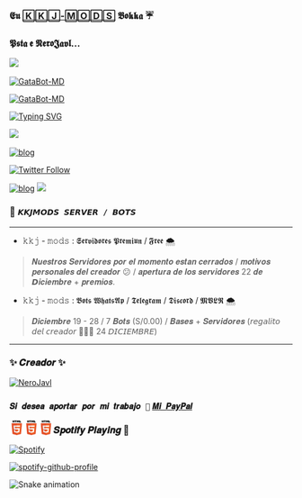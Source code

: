 ### 𝕰𝖚 [🄺🄺🄹-🄼🄾🄳🅂][website] 𝕭𝖔𝖐𝖐𝖆 ☔
### 𝕻𝖘𝖙𝖆 𝖊 𝕹𝖊𝖗𝖔𝕵𝖆𝖛𝖑...
<img src="https://media.tenor.com/eGVTh8vKAEAAAAAC/itachi.gif">

[website]:https://www.instagram.com/nero.javl/

<p align="center">
</p>
<a href="#"><img title="GataBot-MD" src="https://img.shields.io/badge/Solo eu bokka🥀 -red?colorA=%&colorBF77F48FF=%F77F48FF&style=for-the-badge"></a> 

<a href="#"><img title="GataBot-MD" src="https://img.shields.io/badge/Simpre Finos 🧐🍷 -red?colorA=%F77F48FF&colorB=%F77F48FF&style=for-the-badge"> 

</a>

[![Typing SVG](http://readme-typing-svg.herokuapp.com?font=Fira+Code&weight=100&size=11&pause=435&color=34F6F7&width=435&lines=Redes+de+JAVL+X+KKJ+MODS+%F0%9F%8C%88%E2%9C%A8)](https://git.io/typing-svg)

<a href="https://www.instagram.com/nero.javl/" target="_blank"><img src="https://img.shields.io/badge/-Instagram-%23E4405F?style=for-the-badge&logo=instagram&logoColor=white" target="_blank"></a>


[![blog](https://img.shields.io/badge/YouTube-FF0000?style=for-the-badge&logo=youtube&logoColor=white)
](https://www.youtube.com/@user-it8wp6yl6z)


[![Twitter Follow](https://img.shields.io/twitter/follow/NeroJavl?color=1DA1F2&label=NeroJavl&logo=Twitter&style=for-the-badge)](https://twitter.com/NeroJavl)


	
[![blog](https://img.shields.io/badge/Nero-Wiii-25D366?style=for-the-badge&logo=whatsapp&logoColor=white 
)](https://wa.me/51914595625) <a href="https://api.whatsapp.com/send/?phone=51914595625"> <img src="https://upload.wikimedia.org/wikipedia/commons/thumb/1/19/WhatsApp_logo-color-vertical.svg/1200px-WhatsApp_logo-color-vertical.svg.png" height="29px">

</a>

### 🍒 ```𝙆𝙆𝙅𝙈𝙊𝘿𝙎 𝙎𝙀𝙍𝙑𝙀𝙍 / 𝘽𝙊𝙏𝙎```
-----
* 𝚔𝚔𝚓 - 𝚖𝚘𝚍𝚜 : 𝕾𝖊𝖗𝖛𝖎𝖉𝖔𝖗𝖊𝖘 𝕻𝖗𝖊𝖒𝖎𝖚𝖓 / 𝕱𝖗𝖊𝖊 🌨
> 𝑵𝒖𝒆𝒔𝒕𝒓𝒐𝒔 𝑺𝒆𝒓𝒗𝒊𝒅𝒐𝒓𝒆𝒔 𝒑𝒐𝒓 𝒆𝒍 𝒎𝒐𝒎𝒆𝒏𝒕𝒐 𝒆𝒔𝒕𝒂𝒏 𝒄𝒆𝒓𝒓𝒂𝒅𝒐𝒔 / 𝒎𝒐𝒕𝒊𝒗𝒐𝒔 𝒑𝒆𝒓𝒔𝒐𝒏𝒂𝒍𝒆𝒔 𝒅𝒆𝒍 𝒄𝒓𝒆𝒂𝒅𝒐𝒓 :confused: / 𝒂𝒑𝒆𝒓𝒕𝒖𝒓𝒂 𝒅𝒆 𝒍𝒐𝒔 𝒔𝒆𝒓𝒗𝒊𝒅𝒐𝒓𝒆𝒔 22 𝒅𝒆 𝘿𝒊𝒄𝒊𝒆𝒎𝒃𝒓𝒆 + 𝒑𝒓𝒆𝒎𝒊𝒐𝒔.
* 𝚔𝚔𝚓 - 𝚖𝚘𝚍𝚜 : 𝕭𝖔𝖙𝖘 𝖂𝖍𝖆𝖙𝖘𝕬𝖕 / 𝕿𝖊𝖑𝖊𝖌𝖗𝖆𝖒 / 𝕯𝖎𝖘𝖈𝖔𝖗𝖉 / 𝕸𝖁𝕷𝕽 🌨
> 𝑫𝒊𝒄𝒊𝒆𝒎𝒃𝒓𝒆 19 - 28 / 7 𝑩𝒐𝒕𝒔 (S/0.00) / 𝑩𝒂𝒔𝒆𝒔 + 𝑺𝒆𝒓𝒗𝒊𝒅𝒐𝒓𝒆𝒔 (𝘳𝘦𝘨𝘢𝘭𝘪𝘵𝘰 𝘥𝘦𝘭 𝘤𝘳𝘦𝘢𝘥𝘰𝘳 🙆🏿‍♂️ 24 𝘋𝘐𝘊𝘐𝘌𝘔𝘉𝘙𝘌)
---











### ✨ 𝑪𝒓𝒆𝒂𝒅𝒐𝒓 ✨          
[![NeroJavl](https://lh3.googleusercontent.com/JUUBM9W8-M-58SrXMmUb-DCMOgXHH99pUx0ebqadqlARchyRLB39F7gnXF8RZB3hfOcSTw=s71)](https://github.com/NeroJavl) 
###  ```𝑺𝒊 𝒅𝒆𝒔𝒆𝒂 𝒂𝒑𝒐𝒓𝒕𝒂𝒓 𝒑𝒐𝒓 𝒎𝒊 𝒕𝒓𝒂𝒃𝒂𝒋𝒐 🤠``` [`𝑴𝒊 𝑷𝒂𝒚𝑷𝒂𝒍`](https://www.paypal.me/kkjale)

[TikTok]:https://www.instagram.com/nero.javl/
[Steam]:https://www.instagram.com/nero.javl/

[Pinterest]:https://www.instagram.com/nero.javl/

[<img align="left" alt="TikTok" width="26px" src="https://raw.githubusercontent.com/github/explore/80688e429a7d4ef2fca1e82350fe8e3517d3494d/topics/html/html.png" />][TikTok]

[<img align="left" alt="Steam" width="26px" src="https://raw.githubusercontent.com/github/explore/80688e429a7d4ef2fca1e82350fe8e3517d3494d/topics/html/html.png" />][Steam]
  


	
[<img align="left" alt="Pinterest" width="26px" src="https://raw.githubusercontent.com/github/explore/80688e429a7d4ef2fca1e82350fe8e3517d3494d/topics/html/html.png" />][Pinterest]
	
</div>

### 𝑺𝒑𝒐𝒕𝒊𝒇𝒚 𝑷𝒍𝒂𝒚𝒊𝒏𝒈 🛐

[![Spotify](https://novatorem-9p0lop30p-nerojavl.vercel.app/api/spotify)](https://open.spotify.com/user/NeroJavl)

[![spotify-github-profile](https://spotify-github-profile.vercel.app/api/view?uid=7r0gzjy58pkhtvtmsqheud3nb&cover_image=true&theme=default&show_offline=false&background_color=121212)](https://github.com/kittinan/spotify-github-profile)



![Snake animation](https://github.com/NeroJavl/NeroJavl/blob/output/github-contribution-grid-snake.svg)

